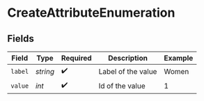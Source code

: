 # CreateAttributeEnumeration


## Fields

| Field              | Type               | Required           | Description        | Example            |
| ------------------ | ------------------ | ------------------ | ------------------ | ------------------ |
| `label`            | *string*           | :heavy_check_mark: | Label of the value | Women              |
| `value`            | *int*              | :heavy_check_mark: | Id of the value    | 1                  |